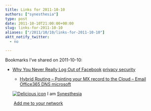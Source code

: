 ```yaml
---
title: Links for 2011-10-10
authors: ["synesthesia"]
type: post
date: 2011-10-10T21:00:00+00:00
slug: links-for-2011-10-10 
aliases: ["/2011/10/10/links-for-2011-10-10"]
aktt_notify_twitter:
  - no

---
```

Bookmarks I&#8217;ve shared on 2011-10-10:

  * [Why You Never Really Log Out of Facebook][1] 
    [privacy security][2] </li> 
    
      * [Hybrid Routing &#8211; Pointing your MX record to the Cloud &#8211; Email][3] 
        [Office365 DNS microsoft][4] </li> </ul> 
        
        <p class="deliciouslink">
          <a href="https://del.icio.us/synesthesia" title="See all my bookmarks on del.icio.us"><img src="https://www.synesthesia.co.uk/images/deliciousicon.jpg" alt="Delicious icon" /></a>&nbsp;I am <a href="https://del.icio.us/synesthesia" title="See all my bookmarks on del.icio.us">Synesthesia</a>
        </p>
        
        <p class="deliciouslink">
          <a href="https://del.icio.us/network?add=synesthesia" title="Add me to your del.icio.us network"><img src="https://www.synesthesia.co.uk/images/add.gif" alt="" /></a>&nbsp;<a href="https://del.icio.us/network?add=synesthesia" title="Add me to your del.icio.us network">Add me to your network</a>
        </p>

 [1]: https://gawker.com/5844346/why-you-never-really-log-out-of-facebook
 [2]: https://www.delicious.com/synesthesia/privacy+security
 [3]: https://community.office365.com/en-us/w/exchange/514.aspx?CompanyType=CompanyTenant
 [4]: https://www.delicious.com/synesthesia/Office365+DNS+microsoft